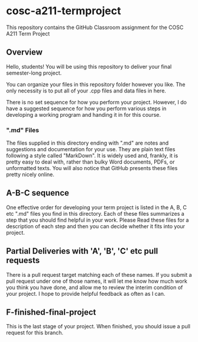 # cosc-a211-termproject
This repository contains the GitHub Classroom assignment for the COSC A211 Term Project

## Overview
Hello, students!  You will be using this repository to deliver your final semester-long project.

You can organize your files in this repository folder however you like.  The only necessity is to put all of your .cpp files and data files in here.

There is no set sequence for how you perform your project.  However, I do have a suggested sequence for how you perform various steps in developing a working program and handing it in for this course.

### ".md" Files

The files supplied in this directory ending with ".md" are notes and suggestions and documentation for your use.  They are plain text files following a style called "MarkDown". It is widely used and, frankly, it is pretty easy to deal with, rather than bulky Word documents, PDFs, or unformatted texts. You will also notice that GitHub presents these files pretty nicely online. 

## A-B-C sequence

One effective order for developing your term project is listed in the A, B, C etc ".md" files you find in this directory.  Each of these files summarizes a step that you should find helpful in your work. Please Read these files for a description of each step and then you can decide whether it fits into your project.

## Partial Deliveries with 'A', 'B', 'C' etc pull requests

There is a pull request target matching each of these names.  If you submit a pull request under one of those names, it will let me know how much work you think you have done, and allow me to review the interim condition of your project.  I hope to provide helpful feedback as often as I can.

## F-finished-final-project

This is the last stage of your project.  When finished, you should issue a pull request for this branch.
